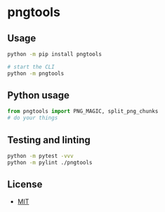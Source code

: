 # pngtools

## Usage

```bash
python -m pip install pngtools

# start the CLI
python -m pngtools
```

## Python usage

```python
from pngtools import PNG_MAGIC, split_png_chunks
# do your things
```

## Testing and linting

```bash
python -m pytest -vvv
python -m pylint ./pngtools
```

## License

- [MIT](LICENSE)
